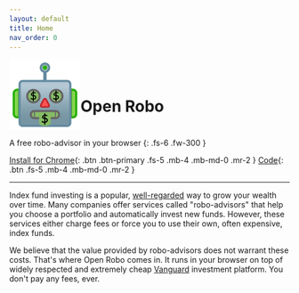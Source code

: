 ```yaml
---
layout: default
title: Home
nav_order: 0
---
```


<div style="overflow: hidden">
  <img style="float: left;" src="assets/images/logo.png" />
  <h1 style="position: relative; top:28px" class="fs-9">Open Robo</h1>
</div>

A free robo-advisor in your browser
{: .fs-6 .fw-300 }

[Install for Chrome](https://chrome.google.com/webstore/detail/open-robo/hpikenahheicmjdkhakibjbenodblapf?authuser=1){: .btn .btn-primary .fs-5 .mb-4 .mb-md-0 .mr-2 }
[Code](https://github.com/henrydavidge/open-robo){: .btn .fs-5 .mb-4 .mb-md-0 .mr-2 }

---

Index fund investing is a popular, 
[well-regarded](https://en.wikipedia.org/wiki/Warren_Buffett#Investment_philosophy)
way to grow your wealth over time. Many companies offer services called "robo-advisors" that help
you choose a portfolio and automatically invest new funds. However, these services either charge
fees or force you to use their own, often expensive, index funds.

We believe that the value provided by robo-advisors does not warrant these costs. That's where Open
Robo comes in. It runs in your browser on top of widely respected and extremely cheap
[Vanguard](https://investor.vanguard.com/home/) investment platform. You don't pay any fees, ever.

